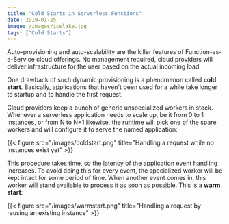 ```yaml
---
title: "Cold Starts in Serverless Functions"
date: 2019-01-25
image: /images/icelake.jpg
tags: ["Cold Starts"]
---
```


Auto-provisioning and auto-scalability are the killer features of Function-as-a-Service cloud offerings. No management required, cloud providers will deliver infrastructure for the user based on the actual incoming load.

One drawback of such dynamic provisioning is a phenomenon called **cold start**. Basically, applications that haven't been used for a while take longer to startup and to handle the first request.

Cloud providers keep a bunch of generic unspecialized workers in stock. Whenever a serverless application needs to scale up, be it from 0 to 1 instances, or from N to N+1 likewise, the runtime will pick one of the spare workers and will configure it to serve the named application:

{{< figure src="/images/coldstart.png" title="Handling a request while no instances exist yet" >}}

This procedure takes time, so the latency of the application event handling increases. To avoid doing this for every event, the specialized worker will be kept intact for some period of time. When another event comes in, this worker will stand available to process it as soon as possible. This is a **warm start**:

{{< figure src="/images/warmstart.png" title="Handling a request by reusing an existing instance" >}}